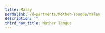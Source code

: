 ```yaml
---
title: Malay
permalink: /departments/Mother-Tongue/malay
description: ""
third_nav_title: Mother Tongue
---
```

